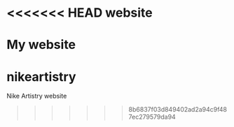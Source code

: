 <<<<<<< HEAD
website
=======

My website
=======
nikeartistry
============

Nike Artistry website
>>>>>>> 8b6837f03d849402ad2a94c9f487ec279579da94
